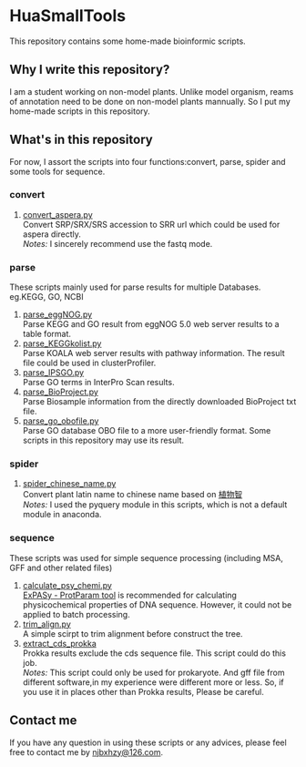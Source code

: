 # HuaSmallTools
This repository contains some home-made bioinformic scripts. 
## Why I write this repository?
I am a student working on non-model plants. Unlike model organism, reams of annotation need to be done on non-model plants mannually. So
I put my home-made scripts in this repository.
## What's in this repository
For now, I assort the scripts into four functions:convert, parse, spider and some tools for sequence.
### convert
1. [convert_aspera.py](convert/convert_aspera.py)  
Convert SRP/SRX/SRS accession to SRR url which could be used for aspera directly.   
*Notes:* I sincerely recommend use the fastq mode. 
### parse
These scripts mainly used for parse results for multiple Databases. eg.KEGG, GO, NCBI
1. [parse_eggNOG.py](parse/parse_eggNOG.py)  
Parse KEGG and GO result from eggNOG 5.0 web server results to a table format.
2. [parse_KEGGkolist.py](parse/parse_KEGGkolist.py)  
Parse KOALA web server results with pathway information. The result file could be used in clusterProfiler.
3. [parse_IPSGO.py](parse/parse_IPSGO.py)   
Parse GO terms in InterPro Scan results.
4. [parse_BioProject.py](parse/parse_BioProject.py)  
Parse Biosample information from the directly downloaded BioProject txt file.
5. [parse_go_obofile.py](parse/parse_go_obofile.py)  
Parse GO database OBO file to a more user-friendly format. Some scripts in this repository may use its result.
### spider
1. [spider_chinese_name.py](spider/spider_chinese_name.py)  
Convert plant latin name to chinese name based on [植物智](http://www.iplant.cn/)  
*Notes:* I used the pyquery module in this scripts, which is not a default module in anaconda.
### sequence
These scripts was used for simple sequence processing (including MSA, GFF and other related files)
1. [calculate_psy_chemi.py](sequence/calculate_psy_chemi.py)  
[ExPASy - ProtParam tool](https://web.expasy.org/protparam/) is recommended for calculating physicochemical properties
of DNA sequence. However, it could not be applied to batch processing.
2. [trim_align.py](sequence/trim_align.py)  
A simple scirpt to trim alignment before construct the tree.
3. [extract_cds_prokka](sequence/extract_cds_prokka.py)  
Prokka results exclude the cds sequence file. This script could do this job.  
*Notes:* This script could only be used for prokaryote. And gff file from different software,in my experience
were different more or less. So, if you use it in places other than Prokka results, Please be careful. 
## Contact me
If you have any question in using these scripts or any advices, please feel free to contact me by njbxhzy@126.com.